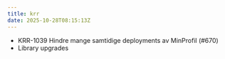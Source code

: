 ```yaml
---
title: krr
date: 2025-10-28T08:15:13Z
---
```

- KRR-1039 Hindre mange samtidige deployments av MinProfil (#670)
- Library upgrades

